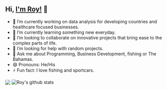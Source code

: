 ## Hi, [I'm Roy!](https://trl242.github.io/PRSNL-Site/) 👋


- 🔭 I’m currently working on data analysis for developing countries and healthcare focused businesses.
- 🌱 I’m currently learning something new everyday.
- 👯 I’m looking to collaborate on innovative projects that bring ease to the complex parts of life.
- 🤔 I’m looking for help with random projects.
- 💬 Ask me about Programming, Business Development, fishing or The Bahamas.
- 😄 Pronouns: He/His
- ⚡ Fun fact: I love fishing and sportcars.


<a>
  <img align="center" src="https://github-readme-stats.vercel.app/api/top-langs/?username=TRL242&layout=compact&theme=light&hide_langs_below=1&show_icons=true&theme=light&line_height=27"/>
</a>


<a>
  <img align="center" src="https://github-readme-stats.vercel.app/api?username=TRL242&show_icons=true&theme=light&line_height=27" alt="Roy's github stats"/>
</a>

